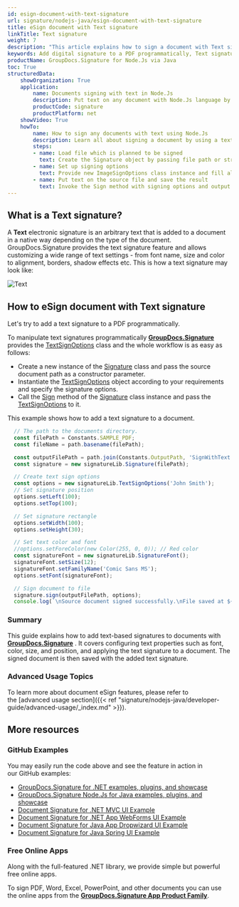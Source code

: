 ```yaml
---
id: esign-document-with-text-signature
url: signature/nodejs-java/esign-document-with-text-signature
title: eSign document with Text signature
linkTitle: Text signature
weight: 7
description: "This article explains how to sign a document with Text signature by GroupDocs.Signature API. Let's try to add a digital signature to a PDF programmatically."
keywords: Add digital signature to a PDF programmatically, Text signature
productName: GroupDocs.Signature for Node.Js via Java 
toc: True
structuredData:
    showOrganization: True
    application:    
        name: Documents signing with text in Node.Js    
        description: Put text on any document with Node.Js language by GroupDocs.Signature for Node.Js via Java APIs
        productCode: signature
        productPlatform: net 
    showVideo: True
    howTo:
        name: How to sign any documents with text using Node.Js 
        description: Learn all about signing a document by using a text and Node.Js
        steps:
        - name: Load file which is planned to be signed
          text: Create the Signature object by passing file path or stream as a constructor parameter.
        - name: Set up signing options 
          text: Provide new ImageSignOptions class instance and fill all demanded data.
        - name: Put text on the source file and save the result 
          text: Invoke the Sign method with signing options and output file path or stream.
---
```

## What is a Text signature?

A **Text** electronic signature is an arbitrary text that is added to a document in a native way depending on the type of the document. GroupDocs.Signature provides the text signature feature and allows customizing a wide range of text settings - from font name, size and color to alignment, borders, shadow effects etc. This is how a text signature may look like:  

![Text](/signature/nodejs-java/images/esign-document-with-text-signature.png)

## How to eSign document with Text signature

Let's try to add a text signature to a PDF programmatically.

To manipulate text signatures programmatically [**GroupDocs.Signature**](https://products.groupdocs.com/signature/nodejs-java) provides the [TextSignOptions](https://reference.groupdocs.com/signature/nodejs-java/groupdocs.signature.options/textsignoptions) class and the whole workflow is as easy as follows:

* Create a new instance of the [Signature](https://reference.groupdocs.com/signature/nodejs-java/groupdocs.signature/signature) class and pass the source document path as a constructor parameter.
* Instantiate the [TextSignOptions](https://reference.groupdocs.com/signature/nodejs-java/groupdocs.signature.options/textsignoptions) object according to your requirements and specify the signature options.
* Call the [Sign](https://reference.groupdocs.com/signature/nodejs-java/groupdocs.signature/signature/sign/) method of the [Signature](https://reference.groupdocs.com/signature/nodejs-java/groupdocs.signature/signature) class instance and pass the [TextSignOptions](https://reference.groupdocs.com/signature/nodejs-java/groupdocs.signature.options/textsignoptions) to it.

This example shows how to add a text signature to a document.

```javascript
  // The path to the documents directory.
  const filePath = Constants.SAMPLE_PDF;
  const fileName = path.basename(filePath);

  const outputFilePath = path.join(Constants.OutputPath, 'SignWithText', fileName);
  const signature = new signatureLib.Signature(filePath);

  // Create text sign options
  const options = new signatureLib.TextSignOptions('John Smith');
  // Set signature position
  options.setLeft(100);
  options.setTop(100);

  // Set signature rectangle
  options.setWidth(100);
  options.setHeight(30);

  // Set text color and font
  //options.setForeColor(new Color(255, 0, 0)); // Red color
  const signatureFont = new signatureLib.SignatureFont();
  signatureFont.setSize(12);
  signatureFont.setFamilyName('Comic Sans MS');
  options.setFont(signatureFont);

  // Sign document to file
  signature.sign(outputFilePath, options);
  console.log(`\nSource document signed successfully.\nFile saved at ${outputFilePath}`);
```
### Summary
This guide explains how to add text-based signatures to documents with [**GroupDocs.Signature**](https://products.groupdocs.com/signature/nodejs-java) . It covers configuring text properties such as font, color, size, and position, and applying the text signature to a document. The signed document is then saved with the added text signature.

### Advanced Usage Topics

To learn more about document eSign features, please refer to the [advanced usage section]({{< ref "signature/nodejs-java/developer-guide/advanced-usage/_index.md" >}}).

## More resources

### GitHub Examples

You may easily run the code above and see the feature in action in our GitHub examples:

* [GroupDocs.Signature for .NET examples, plugins, and showcase](https://github.com/groupdocs-signature/GroupDocs.Signature-for-.NET)
* [GroupDocs.Signature Node.Js for Java examples, plugins, and showcase](https://github.com/groupdocs-signature/GroupDocs.Signature-for-Java)
* [Document Signature for .NET MVC UI Example](https://github.com/groupdocs-signature/GroupDocs.Signature-for-.NET-MVC)
* [Document Signature for .NET App WebForms UI Example](https://github.com/groupdocs-signature/GroupDocs.Signature-for-.NET-WebForms)
* [Document Signature for Java App Dropwizard UI Example](https://github.com/groupdocs-signature/GroupDocs.Signature-for-Java-Dropwizard)
* [Document Signature for Java Spring UI Example](https://github.com/groupdocs-signature/GroupDocs.Signature-for-Java-Spring)

### Free Online Apps

Along with the full-featured .NET library, we provide simple but powerful free online apps.

To sign PDF, Word, Excel, PowerPoint, and other documents you can use the online apps from the **[GroupDocs.Signature App Product Family](https://products.groupdocs.app/signature/family)**.